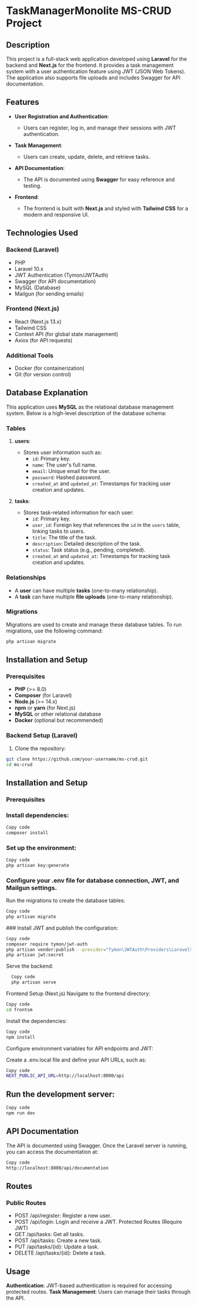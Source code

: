 # TaskManagerMonolite  MS-CRUD Project

## Description

This project is a full-stack web application developed using **Laravel** for the backend and **Next.js** for the frontend. It provides a task management system with a user authentication feature using JWT (JSON Web Tokens). The application also supports file uploads and includes Swagger for API documentation.

## Features

- **User Registration and Authentication**:
  - Users can register, log in, and manage their sessions with JWT authentication.
  
- **Task Management**:
  - Users can create, update, delete, and retrieve tasks.

- **API Documentation**:
  - The API is documented using **Swagger** for easy reference and testing.

- **Frontend**:
  - The frontend is built with **Next.js** and styled with **Tailwind CSS** for a modern and responsive UI.

## Technologies Used

### Backend (Laravel)
- PHP
- Laravel 10.x
- JWT Authentication (Tymon/JWTAuth)
- Swagger (for API documentation)
- MySQL (Database)
- Mailgun (for sending emails)

### Frontend (Next.js)
- React (Next.js 13.x)
- Tailwind CSS
- Context API (for global state management)
- Axios (for API requests)

### Additional Tools
- Docker (for containerization)
- Git (for version control)

## Database Explanation

This application uses **MySQL** as the relational database management system. Below is a high-level description of the database schema:

### Tables

1. **users**:
   - Stores user information such as:
     - `id`: Primary key.
     - `name`: The user's full name.
     - `email`: Unique email for the user.
     - `password`: Hashed password.
     - `created_at` and `updated_at`: Timestamps for tracking user creation and updates.

2. **tasks**:
   - Stores task-related information for each user:
     - `id`: Primary key.
     - `user_id`: Foreign key that references the `id` in the `users` table, linking tasks to users.
     - `title`: The title of the task.
     - `description`: Detailed description of the task.
     - `status`: Task status (e.g., pending, completed).
     - `created_at` and `updated_at`: Timestamps for tracking task creation and updates.


### Relationships

- A **user** can have multiple **tasks** (one-to-many relationship).
- A **task** can have multiple **file uploads** (one-to-many relationship).

### Migrations

Migrations are used to create and manage these database tables. To run migrations, use the following command:

```bash
php artisan migrate
```
## Installation and Setup

### Prerequisites

- **PHP** (>= 8.0)
- **Composer** (for Laravel)
- **Node.js** (>= 14.x)
- **npm** or **yarn** (for Next.js)
- **MySQL** or other relational database
- **Docker** (optional but recommended)

### Backend Setup (Laravel)


1. Clone the repository:


```bash
git clone https://github.com/your-username/ms-crud.git
cd ms-crud
```

## Installation and Setup

### Prerequisites

### Install dependencies:

```bash
Copy code
composer install
```

### Set up the environment:

```bash
Copy code
php artisan key:generate
```
### Configure your .env file for database connection, JWT, and Mailgun settings.

Run the migrations to create the database tables:

```bash
Copy code
php artisan migrate
```

### Install JWT and publish the configuration:

```bash
Copy code
composer require tymon/jwt-auth
php artisan vendor:publish --provider="Tymon\JWTAuth\Providers\LaravelServiceProvider"
php artisan jwt:secret
```
Serve the backend:

```bash
  Copy code
  php artisan serve
```
Frontend Setup (Next.js)
Navigate to the frontend directory:

```bash
Copy code
cd frontsm
```
Install the dependencies:

```bash
Copy code
npm install
```
Configure environment variables for API endpoints and JWT:

Create a .env.local file and define your API URLs, such as:

```bash
Copy code
NEXT_PUBLIC_API_URL=http://localhost:8000/api
```

## Run the development server:

```bash
Copy code
npm run dev
```
## API Documentation
The API is documented using Swagger. Once the Laravel server is running, you can access the documentation at:

```bash
Copy code
http://localhost:8000/api/documentation
```
## Routes
### Public Routes
- POST /api/register: Register a new user.
- POST /api/login: Login and receive a JWT.
Protected Routes (Require JWT)
- GET /api/tasks: Get all tasks.
- POST /api/tasks: Create a new task.
- PUT /api/tasks/{id}: Update a task.
- DELETE /api/tasks/{id}: Delete a task.


## Usage
**Authentication**: JWT-based authentication is required for accessing protected routes.
**Task Management**: Users can manage their tasks through the API.

